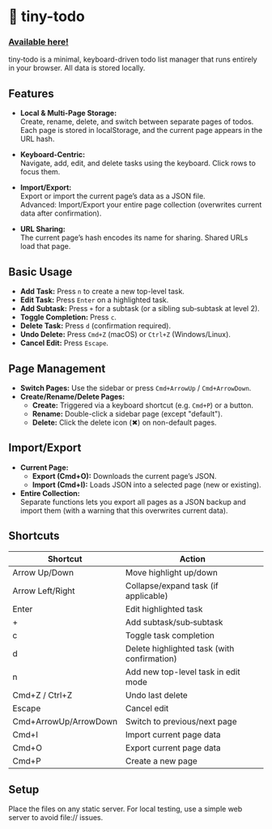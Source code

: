 # 🪼 tiny-todo

### [Available here!](https://nrholm1.github.io/tiny-todo/)

tiny‑todo is a minimal, keyboard-driven todo list manager that runs entirely in your browser. All data is stored locally.

## Features

- **Local & Multi-Page Storage:**  
  Create, rename, delete, and switch between separate pages of todos. Each page is stored in localStorage, and the current page appears in the URL hash.

- **Keyboard-Centric:**  
  Navigate, add, edit, and delete tasks using the keyboard. Click rows to focus them.

- **Import/Export:**  
  Export or import the current page’s data as a JSON file.  
  Advanced: Import/Export your entire page collection (overwrites current data after confirmation).

- **URL Sharing:**  
  The current page’s hash encodes its name for sharing. Shared URLs load that page.

## Basic Usage

- **Add Task:** Press `n` to create a new top-level task.
- **Edit Task:** Press `Enter` on a highlighted task.
- **Add Subtask:** Press `+` for a subtask (or a sibling sub‑subtask at level 2).
- **Toggle Completion:** Press `c`.
- **Delete Task:** Press `d` (confirmation required).
- **Undo Delete:** Press `Cmd+Z` (macOS) or `Ctrl+Z` (Windows/Linux).
- **Cancel Edit:** Press `Escape`.

## Page Management

- **Switch Pages:** Use the sidebar or press `Cmd+ArrowUp` / `Cmd+ArrowDown`.
- **Create/Rename/Delete Pages:**  
  - **Create:** Triggered via a keyboard shortcut (e.g. `Cmd+P`) or a button.  
  - **Rename:** Double-click a sidebar page (except "default").  
  - **Delete:** Click the delete icon (✖︎) on non-default pages.

## Import/Export

- **Current Page:**  
  - **Export (Cmd+O):** Downloads the current page’s JSON.
  - **Import (Cmd+I):** Loads JSON into a selected page (new or existing).
- **Entire Collection:**  
  Separate functions lets you export all pages as a JSON backup and import them (with a warning that this overwrites current data).

## Shortcuts

| Shortcut               | Action                                         |
|------------------------|------------------------------------------------|
| Arrow Up/Down          | Move highlight up/down                         |
| Arrow Left/Right       | Collapse/expand task (if applicable)           |
| Enter                  | Edit highlighted task                          |
| +                      | Add subtask/sub‑subtask                         |
| c                      | Toggle task completion                         |
| d                      | Delete highlighted task (with confirmation)    |
| n                      | Add new top-level task in edit mode            |
| Cmd+Z / Ctrl+Z         | Undo last delete                               |
| Escape                 | Cancel edit                                    |
| Cmd+ArrowUp/ArrowDown  | Switch to previous/next page                   |
| Cmd+I                  | Import current page data                       |
| Cmd+O                  | Export current page data                       |
| Cmd+P                  | Create a new page                              |

## Setup

Place the files on any static server. For local testing, use a simple web server to avoid file:// issues.
